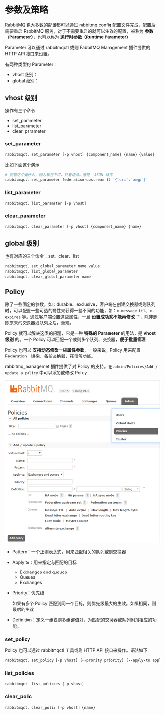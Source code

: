 # 参数及策略

RabbitMQ 绝大多数的配置都可以通过  rabbitmq.config 配置文件完成，配置后需要重启 RabbitMQ 服务，对于不需要重启的就可以生效的配置，被称为 **参数（Parameter）**，也可以称为 **运行时参数（Runtime Parameter）**

Parameter 可以通过 rabbitmqctl 或则 RabbitMQ Management 插件提供的 HTTP API 接口来设置。

有两种类型的 Parameter：

- vhost 级别：
- global 级别：

## vhost 级别

操作有三个命令

- set_parameter
- list_parameter
- clear_parameter

###  set_parameter

```bash
rabbitmqctl set_parameter [-p vhost] {component_name} {name} {value}
```

比如下面这个演示

```bash
# 别管这个是什么，因为现在不讲，只看语法。值是  JSON 格式
rabbitmqctl set_parameter federation-upstream f1 '{"uri":"amqp"}'
```

### list_parameter

```bash
rabbitmqctl list_parameter [-p vhost]
```

### clear_parameter

```bash
rabbitmqctl clear_parameter [-p vhost] {component_name} {name} 
```

## global 级别

也有对应的三个命令：set、clear、list

```bash
rabbitmqctl set_global_parameter name value
rabbitmqctl list_global_parameter
rabbitmqctl clear_global_parameter name
```

## Policy

除了一些固定的参数，如：durable、exclusive，客户端在创建交换器或则队列时，可以配置一些可选的属性来获得一些不同的功能，如：`x-message-ttl`、`x-expires` 等。通过客户端设置这些属性，一旦 **设置成功就不能再修改** 了，除非删除原来的交换器或队列之后，重建。 

Policy 就可以解决这类的问题，它是一种 **特殊的 Parameter** 的用法，是 **vhost 级别** 的。一个 Policy 可以匹配一个或则多个队列、交换器，**便于批量管理**

Policy 也可以 **支持动态修改一些属性参数**，一般来说，Policy 用来配置 Federation、镜像、备份交换器、死信等功能。

rabbitmq_managemet 插件提供了对 Policy 的支持。在 `admin/Policies/Add / update a policy` 中可以添加或修改 Policy

![image-20200630163956862](./assets/image-20200630163956862.png)

- Pattern：一个正则表达式，用来匹配相关的队列或则交换器

- Apply to：用来指定与匹配的目标

  - Exchanges and queues
  - Queues
  - Exchanges

- Priority：优先级

  如果有多个 Policy 匹配到同一个目标，则优先级最大的生效。如果相同，则最后的生效

- Definition：定义一组或则多组键值对，为匹配的交换器或队列附加相应的功能。

### set_policy

Policy 也可以通过 rabbitmqctl 工具或则 HTTP API 接口来操作。语法如下

```bash
rabbitmqctl set_policy [-p vhost] [--prority priority] [--apply-to applyto] {name} {pattern} {definition}
```

### list_policies

```bash
rabbitmqctl list_policies [-p vhost]
```

### clear_polic

```bash
rabbitmqctl clear_polic [-p vhost] {name}
```


